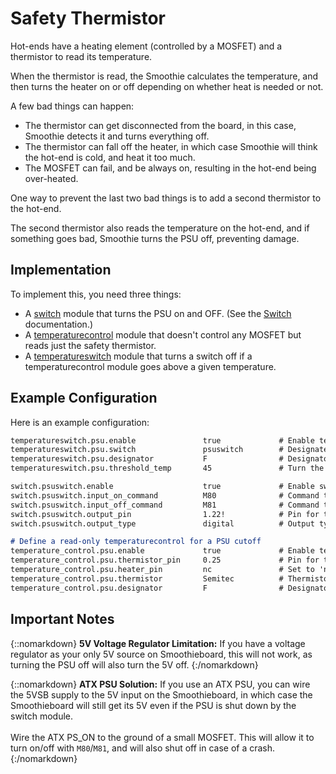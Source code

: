 # Safety Thermistor

Hot-ends have a heating element (controlled by a MOSFET) and a thermistor to read its temperature.

When the thermistor is read, the Smoothie calculates the temperature, and then turns the heater on or off depending on whether heat is needed or not.

A few bad things can happen:

- The thermistor can get disconnected from the board, in this case, Smoothie detects it and turns everything off.
- The thermistor can fall off the heater, in which case Smoothie will think the hot-end is cold, and heat it too much.
- The MOSFET can fail, and be always on, resulting in the hot-end being over-heated.

One way to prevent the last two bad things is to add a second thermistor to the hot-end.

The second thermistor also reads the temperature on the hot-end, and if something goes bad, Smoothie turns the PSU off, preventing damage.

## Implementation

To implement this, you need three things:

- A [switch](switch) module that turns the PSU on and OFF. (See the [Switch](switch) documentation.)
- A [temperaturecontrol](temperaturecontrol) module that doesn't control any MOSFET but reads just the safety thermistor.
- A [temperatureswitch](temperatureswitch) module that turns a switch off if a temperaturecontrol module goes above a given temperature.

## Example Configuration

Here is an example configuration:

```markdown
temperatureswitch.psu.enable               true             # Enable temperatureswitch module for PSU
temperatureswitch.psu.switch               psuswitch        # Designate switch module to use
temperatureswitch.psu.designator           F                # Designator for the safety thermistor
temperatureswitch.psu.threshold_temp       45               # Turn the PSU OFF above this temperature, and ON below this temperature. In °C.

switch.psuswitch.enable                    true             # Enable switch module for PSU
switch.psuswitch.input_on_command          M80              # Command to turn PSU on
switch.psuswitch.input_off_command         M81              # Command to turn PSU off
switch.psuswitch.output_pin                1.22!            # Pin for the switch control, 3rd small FET, or pin on header
switch.psuswitch.output_type               digital          # Output type, on/off only

# Define a read-only temperaturecontrol for a PSU cutoff
temperature_control.psu.enable             true             # Enable temperaturecontrol module for PSU
temperature_control.psu.thermistor_pin     0.25             # Pin for the safety thermistor to read
temperature_control.psu.heater_pin         nc               # Set to 'nc' for read-only temperature control
temperature_control.psu.thermistor         Semitec          # Thermistor type
temperature_control.psu.designator         F                # Designator for the safety thermistor
```

## Important Notes

{::nomarkdown}
<sl-alert variant="warning" open>
  <sl-icon slot="icon" name="exclamation-triangle"></sl-icon>
  <strong>5V Voltage Regulator Limitation:</strong> If you have a voltage regulator as your only 5V source on Smoothieboard, this will not work, as turning the PSU off will also turn the 5V off.
</sl-alert>
{:/nomarkdown}

{::nomarkdown}
<sl-alert variant="primary" open>
  <sl-icon slot="icon" name="lightbulb"></sl-icon>
  <strong>ATX PSU Solution:</strong> If you use an ATX PSU, you can wire the 5VSB supply to the 5V input on the Smoothieboard, in which case the Smoothieboard will still get its 5V even if the PSU is shut down by the switch module.
  <br><br>
  Wire the ATX PS_ON to the ground of a small MOSFET. This will allow it to turn on/off with <code>M80</code>/<code>M81</code>, and will also shut off in case of a crash.
</sl-alert>
{:/nomarkdown}
